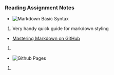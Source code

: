 ### Reading Assignment Notes

- ![Markdown Basic Syntax](https://www.markdownguide.org/basic-syntax/)

1. Very handy quick guide for markdown styling


- [Mastering Markdown on GitHub](https://docs.github.com/en/get-started/writing-on-github/getting-started-with-writing-and-formatting-on-github/basic-writing-and-formatting-syntax)

1.


- ![Github Pages](https://pages.github.com/)

1.


